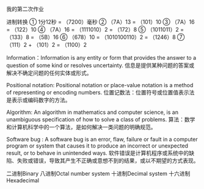 我的第二次作业

进制转换 
① 1分12秒 = （7200）毫秒 
② （7A）13 = （101）10 
③ （7A）16 = （122）10 
④ （7A）16 = （1111010）2 = （172）8 
⑤ （1011011）2 = （133）8  = （5B）16 
⑥ （678）10 = （1010100110）2 = （1246）8 
⑦ （111）2 + （101）2 = （1100）2


Information：Information is any entity or form that provides the answer to a question of some kind or resolves uncertainty.
信息是提供某种问题的答案或解决不确定问题的任何实体或形式。


Positional notation: Positional notation or place-value notation is a method of representing or encoding numbers.
位置记数法：位置符号或位置值表示法是表示或编码数字的方法。


Algorithm: An algorithm in mathematics and computer science, is an unambiguous specification of how to solve a class of problems.
算法：数学和计算机科学中的一个算法，是如何解决一类问题的明确规范。


Software bug : A software bug is an error, flaw, failure or fault in a computer program or system that causes it to produce an incorrect or unexpected result, or to behave in unintended ways.
软件错误是计算机程序或系统中的缺陷、失败或错误，导致其产生不正确或意想不到的结果，或以不期望的方式表现。


二进制Binary
八进制Octal number system
十进制Decimal system
十六进制Hexadecimal
